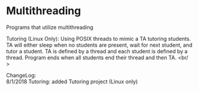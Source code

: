 # Multithreading
Programs that utilize multithreading  

Tutoring (Linux Only): Using POSIX threads to mimic a TA tutoring students. TA will either sleep when no students are present, wait for next student, and tutor a student. TA is defined by a thread and each student is defined by a thread. Program ends when all students end their thread and then TA. <br/ >

ChangeLog: <br />
8/1/2018 Tutoring: added Tutoring project (Linux only) <br />
